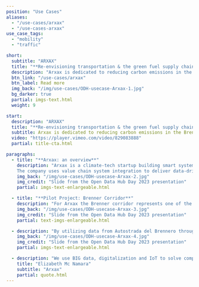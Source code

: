 ```yaml
---
position: "Use Cases"
aliases:
  - "/use-cases/arxax"
  - "/use-cases-arxax"
use_case_tags:
  - "mobility"
  - "traffic"

short:
  subtitle: "ARXAX"
  title: "**Re-envisioning transportation & the green fuel supply chain.**"
  description: "Arxax is dedicated to reducing carbon emissions in the Brenner corridor by optimizing and promoting cleaner transportation through a data-driven approach."
  btn_link: "/use-cases/arxax"
  btn_label: Read more
  img_back: "/img/use-cases/ODH-usecase-Arxax-1.jpg"
  bg_darker: true
  partial: imgs-text.html
  weight: 9

start:
  description: "ARXAX"
  title: "**Re-envisioning transportation & the green fuel supply chain.**"
  subtitle: Arxax is dedicated to reducing carbon emissions in the Brenner corridor by optimizing and promoting cleaner transportation through a data-driven approach.
  video: "https://player.vimeo.com/video/829083888"
  partial: title-cta.html

paragraphs:
  - title: "**Arxax: an overview**"
    description: "Arxax is a climate-tech startup building smart system integration solutions to support and accelerate green transition in transport and logistics.
    The company uses value chain system integration to deliver data-driven intelligent insights. It facilitates the creation of a smart, sustainable, and clean transport and logistics industry."
    img_back: "/img/use-cases/ODH-usecase-Arxax-2.jpg"
    img_credit: "Slide from the Open Data Hub Day 2023 presentation"
    partial: imgs-text-enlargeable.html

  - title: "**Pilot Project: Brenner Corridor**"
    description: "For Arxax the Brenner corridor represents one of the biggest decarbonization challenges. The Brenner corridor carries about 2,5 million heavy duty trucks on its roads every year. Each one of the trucks emits about 110 tons of CO2 per year and there is a very strong appetite at EU and at local level to decarbonize this sector.The Open Data Hub plays a fundamental role for green fuel market sizing and scoping and fuel demand analytics in heavy-duty transport across Brenner Pass."
    img_back: "/img/use-cases/ODH-usecase-Arxax-3.jpg"
    img_credit: "Slide from the Open Data Hub Day 2023 presentation"
    partial: text-imgs-enlargeable.html

  - description: "By utilizing data from Autostrada del Brennero through the Open Data Hub, Arxax has the ability to track the density, speed, and count of heavy-duty vehicles. By integrating this data with information from Austria, it becomes possible to trace the routes taken by trucks. This analysis aids in comprehending the demands at precise locations, such as identifying suitable refueling stations and their optimal placements. Such insights contribute to achieving their ultimate objective of establishing an environmentally sustainable TEN-T freight network with reduced or zero carbon emissions."
    img_back: "/img/use-cases/ODH-usecase-Arxax-4.jpg"
    img_credit: "Slide from the Open Data Hub Day 2023 presentation"
    partial: imgs-text-enlargeable.html

  - description: "We use BIG data, digitalization and IoT to solve complex questions around fuel demand and the green transition."
    title: "Elizabeth Mc Namara"
    subtitle: "Arxax"
    partial: quote.html
---
```

